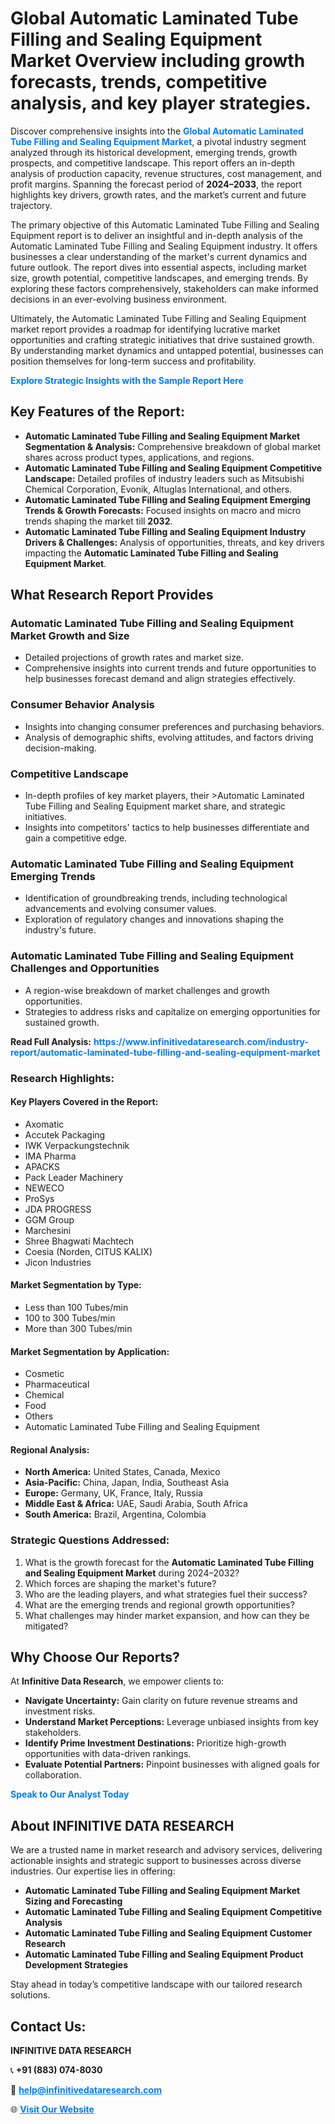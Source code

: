 <h1>Global Automatic Laminated Tube Filling and Sealing Equipment Market Overview including growth forecasts, trends, competitive analysis, and key player strategies.</h1>
<p>
Discover comprehensive insights into the 
<a href="https://www.infinitivedataresearch.com/industry-report/automatic-laminated-tube-filling-and-sealing-equipment-market" rel="dofollow" style="color: #007BFF; text-decoration: none;"><strong>Global Automatic Laminated Tube Filling and Sealing Equipment Market</strong></a>, a pivotal industry segment analyzed through its historical development, emerging trends, growth prospects, and competitive landscape. This report offers an in-depth analysis of production capacity, revenue structures, cost management, and profit margins. Spanning the forecast period of <strong>2024–2033</strong>, the report highlights key drivers, growth rates, and the market’s current and future trajectory.
</p>
<p>
The primary objective of this Automatic Laminated Tube Filling and Sealing Equipment report is to deliver an insightful and in-depth analysis of the Automatic Laminated Tube Filling and Sealing Equipment industry. It offers businesses a clear understanding of the market's current dynamics and future outlook. The report dives into essential aspects, including market size, growth potential, competitive landscapes, and emerging trends. By exploring these factors comprehensively, stakeholders can make informed decisions in an ever-evolving business environment.
</p>
<p>
Ultimately, the Automatic Laminated Tube Filling and Sealing Equipment market report provides a roadmap for identifying lucrative market opportunities and crafting strategic initiatives that drive sustained growth. By understanding market dynamics and untapped potential, businesses can position themselves for long-term success and profitability.
</p>
<p>
<a href="https://www.infinitivedataresearch.com/request-sample/reportId=111365" style="color: #007BFF; text-decoration: none;"><strong>Explore Strategic Insights with the Sample Report Here</strong></a>
</p>

<h2>Key Features of the Report:</h2>
<ul>
<li><strong>Automatic Laminated Tube Filling and Sealing Equipment Market Segmentation & Analysis:</strong> Comprehensive breakdown of global market shares across product types, applications, and regions.</li>
<li><strong>Automatic Laminated Tube Filling and Sealing Equipment Competitive Landscape:</strong> Detailed profiles of industry leaders such as Mitsubishi Chemical Corporation, Evonik, Altuglas International, and others.</li>
<li><strong>Automatic Laminated Tube Filling and Sealing Equipment Emerging Trends & Growth Forecasts:</strong> Focused insights on macro and micro trends shaping the market till <strong>2032</strong>.</li>
<li><strong>Automatic Laminated Tube Filling and Sealing Equipment Industry Drivers & Challenges:</strong> Analysis of opportunities, threats, and key drivers impacting the <strong>Automatic Laminated Tube Filling and Sealing Equipment Market</strong>.</li>
</ul>

<h2>What Research Report Provides</h2>
<h3>Automatic Laminated Tube Filling and Sealing Equipment Market Growth and Size</h3>
<ul>
<li>Detailed projections of growth rates and market size.</li>
<li>Comprehensive insights into current trends and future opportunities to help businesses forecast demand and align strategies effectively.</li>
</ul>

<h3>Consumer Behavior Analysis</h3>
<ul>
<li>Insights into changing consumer preferences and purchasing behaviors.</li>
<li>Analysis of demographic shifts, evolving attitudes, and factors driving decision-making.</li>
</ul>

<h3>Competitive Landscape</h3>
<ul>
<li>In-depth profiles of key market players, their >Automatic Laminated Tube Filling and Sealing Equipment market share, and strategic initiatives.</li>
<li>Insights into competitors' tactics to help businesses differentiate and gain a competitive edge.</li>
</ul>

<h3>Automatic Laminated Tube Filling and Sealing Equipment Emerging Trends</h3>
<ul>
<li>Identification of groundbreaking trends, including technological advancements and evolving consumer values.</li>
<li>Exploration of regulatory changes and innovations shaping the industry's future.</li>
</ul>

<h3>Automatic Laminated Tube Filling and Sealing Equipment Challenges and Opportunities</h3>
<ul>
<li>A region-wise breakdown of market challenges and growth opportunities.</li>
<li>Strategies to address risks and capitalize on emerging opportunities for sustained growth.</li>
</ul>
<p><strong>Read Full Analysis:</strong> <a href="https://www.infinitivedataresearch.com/industry-report/automatic-laminated-tube-filling-and-sealing-equipment-market" rel="dofollow" style="color: #007BFF; text-decoration: none;"><strong>https://www.infinitivedataresearch.com/industry-report/automatic-laminated-tube-filling-and-sealing-equipment-market</strong></a></p>
<h3>Research Highlights:</h3>
<h4>Key Players Covered in the Report:</h4>
<ul><li>Axomatic</li><li>Accutek Packaging</li><li>IWK Verpackungstechnik</li><li>IMA Pharma</li><li>APACKS</li><li>Pack Leader Machinery</li><li>NEWECO</li><li>ProSys</li><li>JDA PROGRESS</li><li>GGM Group</li><li>Marchesini</li><li>Shree Bhagwati Machtech</li><li>Coesia (Norden, CITUS KALIX)</li><li>Jicon Industries</li></ul>
<h4>Market Segmentation by Type:</h4>
<ul><li>Less than 100 Tubes/min</li><li>100 to 300 Tubes/min</li><li>More than 300 Tubes/min</li></ul>
<h4>Market Segmentation by Application:</h4>
<ul><li>Cosmetic</li><li>Pharmaceutical</li><li>Chemical</li><li>Food</li><li>Others</li><li>Automatic Laminated Tube Filling and Sealing Equipment</li></ul>

<h4>Regional Analysis:</h4>
<ul>
<li><strong>North America:</strong> United States, Canada, Mexico</li>
<li><strong>Asia-Pacific:</strong> China, Japan, India, Southeast Asia</li>
<li><strong>Europe:</strong> Germany, UK, France, Italy, Russia</li>
<li><strong>Middle East & Africa:</strong> UAE, Saudi Arabia, South Africa</li>
<li><strong>South America:</strong> Brazil, Argentina, Colombia</li>
</ul>

<h3>Strategic Questions Addressed:</h3>
<ol>
<li>What is the growth forecast for the <strong>Automatic Laminated Tube Filling and Sealing Equipment Market</strong> during 2024–2032?</li>
<li>Which forces are shaping the market's future?</li>
<li>Who are the leading players, and what strategies fuel their success?</li>
<li>What are the emerging trends and regional growth opportunities?</li>
<li>What challenges may hinder market expansion, and how can they be mitigated?</li>
</ol>

<h2>Why Choose Our Reports?</h2>
<p>At <strong>Infinitive Data Research</strong>, we empower clients to:</p>
<ul>
<li><strong>Navigate Uncertainty:</strong> Gain clarity on future revenue streams and investment risks.</li>
<li><strong>Understand Market Perceptions:</strong> Leverage unbiased insights from key stakeholders.</li>
<li><strong>Identify Prime Investment Destinations:</strong> Prioritize high-growth opportunities with data-driven rankings.</li>
<li><strong>Evaluate Potential Partners:</strong> Pinpoint businesses with aligned goals for collaboration.</li>
</ul>
<p><a href="https://www.infinitivedataresearch.com/industry-report/automatic-laminated-tube-filling-and-sealing-equipment-market" rel="dofollow" style="color: #007BFF; text-decoration: none;"><strong>Speak to Our Analyst Today</strong></a></p>

<h2>About INFINITIVE DATA RESEARCH</h2>
<p>We are a trusted name in market research and advisory services, delivering actionable insights and strategic support to businesses across diverse industries. Our expertise lies in offering:</p>
<ul>
<li><strong>Automatic Laminated Tube Filling and Sealing Equipment Market Sizing and Forecasting</strong></li>
<li><strong>Automatic Laminated Tube Filling and Sealing Equipment Competitive Analysis</strong></li>
<li><strong>Automatic Laminated Tube Filling and Sealing Equipment Customer Research</strong></li>
<li><strong>Automatic Laminated Tube Filling and Sealing Equipment Product Development Strategies</strong></li>
</ul>
<p>Stay ahead in today’s competitive landscape with our tailored research solutions.</p>

<h2>Contact Us:</h2>
<p><strong>INFINITIVE DATA RESEARCH</strong></p>
<p>📞 <strong>+91 (883) 074-8030</strong></p>
<p>📧 <strong><a href="mailto:help@infinitivedataresearch.com" style="color: #007BFF;">help@infinitivedataresearch.com</a></strong></p>
<p>🌐 <strong><a href="https://www.infinitivedataresearch.com" rel="dofollow" style="color: #007BFF;">Visit Our Website</a></strong></p>